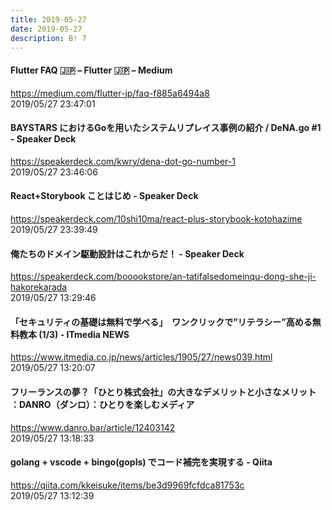 ```yaml
---
title: 2019-05-27
date: 2019-05-27
description: B! 7
---
```


#### Flutter FAQ 🇯🇵 – Flutter 🇯🇵 – Medium
https://medium.com/flutter-jp/faq-f885a6494a8<br>
2019/05/27 23:47:01<br>


#### BAYSTARS におけるGoを用いたシステムリプレイス事例の紹介  / DeNA.go #1 - Speaker Deck
https://speakerdeck.com/kwry/dena-dot-go-number-1<br>
2019/05/27 23:46:06<br>


#### React+Storybook ことはじめ - Speaker Deck
https://speakerdeck.com/10shi10ma/react-plus-storybook-kotohazime<br>
2019/05/27 23:39:49<br>


#### 俺たちのドメイン駆動設計はこれからだ！ - Speaker Deck
https://speakerdeck.com/booookstore/an-tatifalsedomeinqu-dong-she-ji-hakorekarada<br>
2019/05/27 13:29:46<br>


####  「セキュリティの基礎は無料で学べる」　ワンクリックで”リテラシー”高める無料教本 (1/3) - ITmedia NEWS
https://www.itmedia.co.jp/news/articles/1905/27/news039.html<br>
2019/05/27 13:20:07<br>


#### フリーランスの夢？「ひとり株式会社」の大きなデメリットと小さなメリット ：DANRO（ダンロ）：ひとりを楽しむメディア
https://www.danro.bar/article/12403142<br>
2019/05/27 13:18:33<br>


#### golang + vscode + bingo(gopls) でコード補完を実現する - Qiita
https://qiita.com/kkeisuke/items/be3d9969fcfdca81753c<br>
2019/05/27 13:12:39<br>


